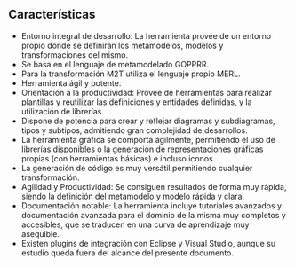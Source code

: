 ## Características

* Entorno integral de desarrollo: La herramienta provee de un entorno propio dónde se definirán los metamodelos, modelos y transformaciones del mismo.
* Se basa en el lenguaje de metamodelado GOPPRR.
* Para la transformación M2T utiliza el lenguaje propio MERL.
* Herramienta ágil y potente.
* Orientación a la productividad: Provee de herramientas para realizar plantillas y reutilizar las definiciones y entidades definidas, y la utilización de librerías.
* Dispone de potencia para crear y reflejar diagramas y subdiagramas, tipos y subtipos, admitiendo gran complejidad de desarrollos.
* La herramienta gráfica se comporta ágilmente, permitiendo el uso de librerías disponibles o la generación de representaciones gráficas propias (con herramientas básicas) e incluso iconos.
* La generación de código es muy versátil permitiendo cualquier transformación.
* Agilidad y Productividad: Se consiguen resultados de forma muy rápida, siendo la definición del metamodelo y modelo rápida y clara.
* Documentación notable: La herramienta incluye tutoriales avanzados y documentación avanzada para el dominio de la misma muy completos y accesibles, que se traducen en una curva de aprendizaje muy asequible.
* Existen plugins de integración con Eclipse y Visual Studio, aunque su estudio queda fuera del alcance del presente documento.

